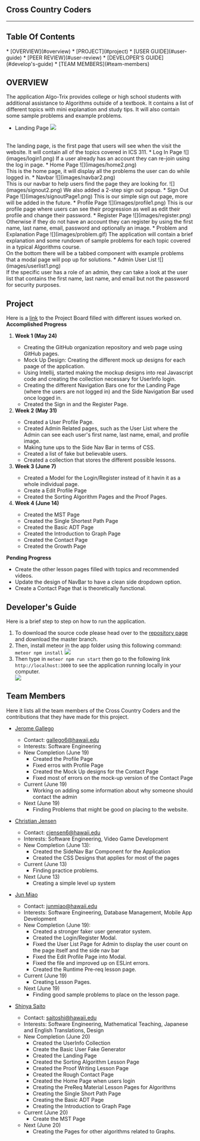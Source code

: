 <h2> Cross Country Coders </h2>
<hr>
<h2> Table Of Contents </h2>
* [OVERVIEW](#overview)
* [PROJECT](#project)
* [USER GUIDE](#user-guide)
* [PEER REVIEW](#user-review)
* [DEVELOPER'S GUIDE](#develop's-guide)
* [TEAM MEMBERS](#team-members)

## OVERVIEW
The application Algo-Trix provides college or high school students with additional assistance to Algorithms outside of a textbook. It contains a list of different topics with mini explanation and study tips. It will also contain some sample problems and example problems.

* Landing Page
![](images/landing1.png)
<br/>
The landing page, is the first page that users will see when the visit the website. It will contain all of the topics covered in ICS 311.
* Log In Page
  ![](images/login1.png)
  If a user already has an account they can re-join using the log in page.
* Home Page
  ![](images/home2.png)
  <br/>
  This is the home page, it will display all the problems the user can do while logged in.
* Navbar
  ![](images/navbar2.png)
  <br/>
  This is our navbar to help users find the page they are looking for.
  ![](images/signout2.png)
  We also added a 2-step sign out popup.
* Sign Out Page
  ![](images/signoutPage1.png)
  This is our simple sign out page, more will be added in the future.
* Profile Page
  ![](images/profile1.png)
This is our profile page where users can see their progression as well as edit their profile and change their password.
* Register Page
![](images/register.png)
Otherwise if they do not have an account they can register by using the first name, last name, email, password and optionally an image.
* Problem and Explanation Page
![](images/problem.gif)
The application will contain a brief explanation and some rundown of sample problems for each topic covered in a typical Algorithms course. <br/>
On the bottom there will be a tabbed component with example problems that a modal page will pop up for solutions.
* Admin User List
![](images/userlist1.png) <br/>
If the specific user has a role of an admin, they can take a look at the user list that contains the first name, last name, and email but not the password for security purposes.

## Project
Here is a <a href ="https://github.com/cross-country-coders/algo-trix/projects/1">link</a> to the Project Board filled with different issues worked on. <br/>
<b>Accomplished Progress</b>
<ol>
 <li> <b>Week 1 (May 24)</b> </li>
 <ul>
  <li> Creating the GitHub organization repository and web page using GitHub pages. </li>
  <li> Mock Up Design: Creating the different mock up designs for each paage of the application. </li>
  <li> Using Intellij, started making the mockup designs into real Javascript code and creating the collection necessary for UserInfo login.</li>
  <li> Creating the different Navigation Bars one for the Landing Page (where the users are not logged in) and the Side Navigation Bar used once logged in. </li>
  <li> Created the Sign in and the Register Page. </li>
 </ul>
 <li> <b>Week 2 (May 31)</b> </li>
 <ul>
 <li> Created a User Profile Page.</li>
 <li> Created Admin Related pages, such as the User List where the Admin can see each user's first name, last name, email, and profile image. </li>
 <li> Making tune ups to the Side Nav Bar in terms of CSS. </li>
 <li> Created a list of fake but believable users. </li>
 <li> Created a collection that stores the different possible lessons. </li>
 </ul>
<li> <b> Week 3 (June 7)</b></li>
<ul>
<li> Created a Model for the Login/Register instead of it havin it as a whole individual page.</li>
<li> Create a Edit Profile Page </li>
<li> Created the Sorting Algorithm Pages and the Proof Pages.</li>
</ul>
<li><b>Week 4 (June 14)</b></li>
<ul>
<li>Created the MST Page</li>
<li>Created the Single Shortest Path Page</li>
<li>Created the Basic ADT Page</li>
<li>Created the Introduction to Graph Page</li>
<li>Created the Contact Page</li>
<li>Created the Growth Page</li>
</ul>
</ol>
<b>Pending Progress</b>
<ul>
<li>Create the other lesson pages filled with topics and recommended videos.</li>
<li>Update the design of NavBar to have a clean side dropdown option.</li>
<li>Create a Contact Page that is theoretically functional.</li>
</ul>

## Developer's Guide
<p> Here is a brief step to step on how to run the application.</p>
<ol>
<li>To download the source code please head over to the <a href="https://github.com/cross-country-coders/algo-trix">repository page</a> and download the master branch.</li>
<li>Then, install meteor in the app folder using this following command: <code>meteor npm install</code>
<img src="images/install.png"> <br/></li>
<li>Then type in <code>meteor npm run start</code> then go to the following link <code> http://localhost:3000</code> to see the application running locally in your computer. </li>
<img src="images/run.png"> <br/>
</ol>

## Team Members 
Here it lists all the team members of the Cross Country Coders and the contributions that they have made for this project. 

* [Jerome Gallego](https://alohajerome.github.io/)
  * Contact: gallego6@hawaii.edu
  * Interests: Software Engineering
  * New Completion (June 19)  
    * Created the Profile Page
    * Fixed erros with Profile Page
    * Created the Mock Up designs for the Contact Page
    * Fixed most of errors on the mock-up version of the Contact Page
  * Current (June 19)
    * Working on adding some information about why someone should contact the admin
  * Next (June 19)
    * Finding Problems that might be good on placing to the website. 
    
* [Christian Jensen](https://christianjensenv.github.io/)
  * Contact: cjensen6@hawaii.edu
  * Interests: Software Engineering, Video Game Development
  * New Completion (June 13):
    <ul>
    <li>Created the SideNav Bar Component for the Application</li>
    <li>Created the CSS Designs that applies for most of the pages</li>
    </ul>
  * Current (June 13)
    <ul>
    <li>Finding practice problems.</li>
    </ul>
  * Next (June 13)
    <ul>
    <li>Creating a simple level up system</li>
    </ul>
    
* [Jun Miao](https://junm1ao.github.io/)
   * Contact: junmiao@hawaii.edu
   * Interests: Software Engineering, Database Management, Mobile App Development
   * New Completion (June 19):
     * Created a stronger faker user generator system.
     * Created the Login/Register Modal.   
     * Fixed the User List Page for Admin to display the user count on the page itself     and the side nav bar
     * Fixed the Edit Profile Page into Modal.
     * Fixed the file and improved up on ESLint errors.
     * Created the Runtime Pre-req lesson page.
  * Current (June 19)
    * Creating Lesson Pages.
  * Next (June 19) 
    * Finding good sample problems to place on the lesson page.
* [Shinya Saito](https://saitoshi.github.io/)
  * Contact: saitoshi@hawaii.edu
  * Interests: Software Engineering, Mathematical Teaching, Japanese and English Translations, Design
  * New Completion (June 20)
    * Created the UserInfo Collection 
    * Create the Basic User Fake Generator 
    * Created the Landing Page 
    * Created the Sorting Algorithm Lesson Page 
    * Created the Proof Writing Lesson Page 
    * Created the Rough Contact Page
    * Created the Home Page when users login
    * Creating the PreReq Material Lesson Pages for Algorithms  
    * Creating the Single Short Path Page
    * Creating the Basic ADT Page
    * Creating the Introduction to Graph Page  
  * Current (June 20)
    * Create the MST Page 
  * Next (June 20)
    * Creating the Pages for other algorithms related to Graphs.
